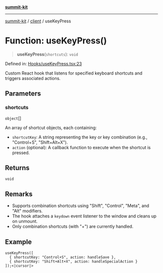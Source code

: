 [**summit-kit**](../../README.md)

***

[summit-kit](../../modules.md) / [client](../README.md) / useKeyPress

# Function: useKeyPress()

> **useKeyPress**(`shortcuts`): `void`

Defined in: [Hooks/useKeyPress.tsx:23](https://github.com/andrewgremlich/summit-kit/blob/c44779f906c26c4d645cd270b81c5a009ec18757/src/react/Hooks/useKeyPress.tsx#L23)

Custom React hook that listens for specified keyboard shortcuts and triggers associated actions.

## Parameters

### shortcuts

`object`[]

An array of shortcut objects, each containing:
  - `shortcutKey`: A string representing the key or key combination (e.g., "Control+S", "Shift+Alt+X").
  - `action` (optional): A callback function to execute when the shortcut is pressed.

## Returns

`void`

## Remarks

- Supports combination shortcuts using "Shift", "Control", "Meta", and "Alt" modifiers.
- The hook attaches a `keydown` event listener to the window and cleans up on unmount.
- Only combination shortcuts (with "+") are currently handled.

## Example

```tsx
useKeyPress([
  { shortcutKey: "Control+S", action: handleSave },
  { shortcutKey: "Shift+Alt+X", action: handleSpecialAction }
]);<|cursor|>
```
